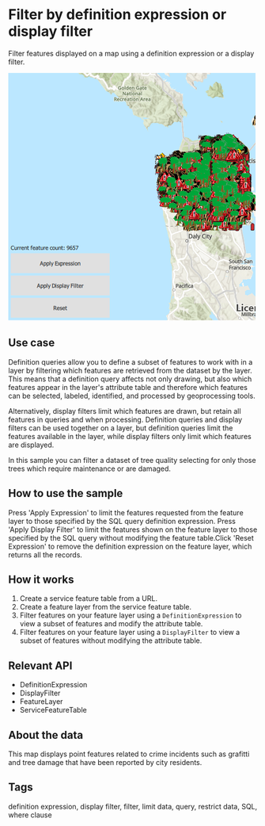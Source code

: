 # Filter by definition expression or display filter

Filter features displayed on a map using a definition expression or a display filter.

![](screenshot.png)

## Use case

Definition queries allow you to define a subset of features to work with in a layer by filtering which features are retrieved from the dataset by the layer. This means that a definition query affects not only drawing, but also which features appear in the layer's attribute table and therefore which features can be selected, labeled, identified, and processed by geoprocessing tools.

Alternatively, display filters limit which features are drawn, but retain all features in queries and when processing. Definition queries and display filters can be used together on a layer, but definition queries limit the features available in the layer, while display filters only limit which features are displayed.

In this sample you can filter a dataset of tree quality selecting for only those trees which require maintenance or are damaged.

## How to use the sample

Press 'Apply Expression' to limit the features requested from the feature layer to those specified by the SQL query definition expression.
Press 'Apply Display Filter' to limit the features shown on the feature layer to those specified by the SQL query without modifying the feature table.Click 'Reset Expression' to remove the definition expression on the feature layer, which returns all the records.

## How it works

1. Create a service feature table from a URL.
2. Create a feature layer from the service feature table.
3. Filter features on your feature layer using a `DefinitionExpression` to view a subset of features and modify the attribute table.
4. Filter features on your feature layer using a `DisplayFilter` to view a subset of features without modifying the attribute table.

## Relevant API

* DefinitionExpression
* DisplayFilter
* FeatureLayer
* ServiceFeatureTable

## About the data

This map displays point features related to crime incidents such as grafitti and tree damage that have been reported by city residents.

## Tags

definition expression, display filter, filter, limit data, query, restrict data, SQL, where clause
